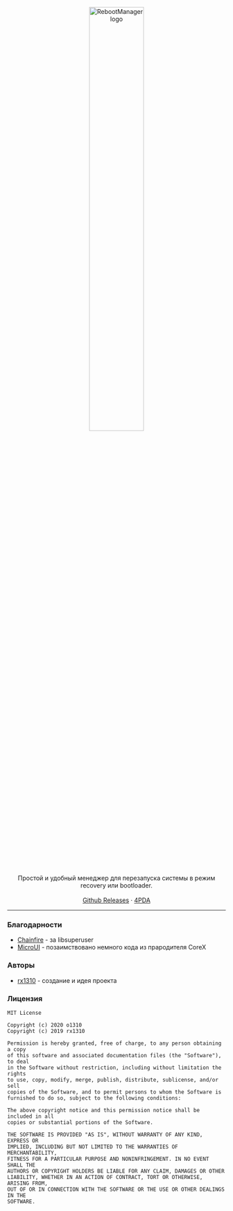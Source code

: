 <p align="center">
  <a href="https://o1310.github.io">
    <img src="https://github.com/o1310/RebootManager/blob/master/app-logo.png?raw=true" alt="RebootManager logo" width="50%">
  </a>
</p>
<br>
<p align="center">Простой и удобный менеджер для перезапуска системы в режим recovery или bootloader.
  <br><br>
  <a href="https://github.com/o1310/RebootManager/releases">Github Releases</a> · <a href="https://4pda.ru/forum/index.php?showtopic=942423">4PDA</a>
</p>

---

### Благодарности
* [Chainfire](https://github.com/Chainfire/libsuperuser) - за libsuperuser
* [MicroUI](https://github.com/rx1310/MicroUI) - позаимствовано немного кода из прародителя CoreX

### Авторы
* [rx1310](https://github.com/rx1310) - создание и идея проекта

### Лицензия
```
MIT License

Copyright (c) 2020 o1310
Copyright (c) 2019 rx1310

Permission is hereby granted, free of charge, to any person obtaining a copy
of this software and associated documentation files (the "Software"), to deal
in the Software without restriction, including without limitation the rights
to use, copy, modify, merge, publish, distribute, sublicense, and/or sell
copies of the Software, and to permit persons to whom the Software is
furnished to do so, subject to the following conditions:

The above copyright notice and this permission notice shall be included in all
copies or substantial portions of the Software.

THE SOFTWARE IS PROVIDED "AS IS", WITHOUT WARRANTY OF ANY KIND, EXPRESS OR
IMPLIED, INCLUDING BUT NOT LIMITED TO THE WARRANTIES OF MERCHANTABILITY,
FITNESS FOR A PARTICULAR PURPOSE AND NONINFRINGEMENT. IN NO EVENT SHALL THE
AUTHORS OR COPYRIGHT HOLDERS BE LIABLE FOR ANY CLAIM, DAMAGES OR OTHER
LIABILITY, WHETHER IN AN ACTION OF CONTRACT, TORT OR OTHERWISE, ARISING FROM,
OUT OF OR IN CONNECTION WITH THE SOFTWARE OR THE USE OR OTHER DEALINGS IN THE
SOFTWARE.
```